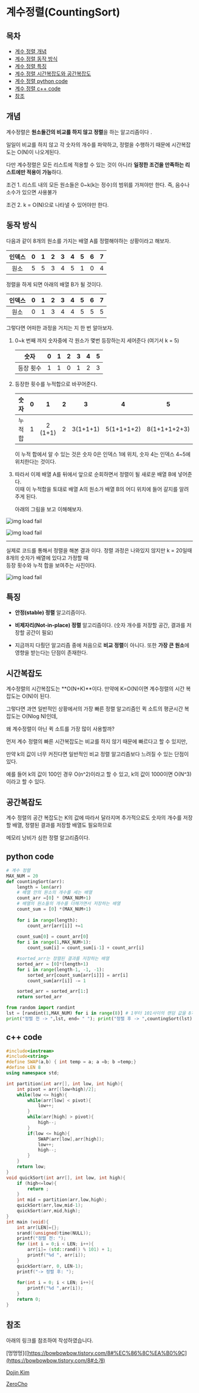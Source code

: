 # 계수정렬(CountingSort)

## 목차

- [계수 정렬 개념](#개념)
- [계수 정렬 동작 방식](#동작-방식)
- [계수 정렬 특징](#특징)
- [계수 정렬 시간복잡도와 공간복잡도](#시간복잡도)
- [계수 정렬 python code](#python-code)
- [계수 정렬 c++ code](#c-code)
- [참조](#참조)

## 개념

계수정렬은 **원소들간의 비교를 하지 않고 정렬**을 하는 알고리즘이다 . <br>

일일이 비교를 하지 않고 각 숫자의 개수를 파악하고, 정렬을 수행하기 때문에 시간복잡도는 O(N)이 나오게된다. <br>

다만 계수정렬은 모든 리스트에 적용할 수 있는 것이 아니라 **일정한 조건을 만족하는 리스트에만 적용이 가능**하다. <br>

조건 1. 리스트 내의 모든 원소들은 0~k(k는 정수)의 범위를 가져야만 한다. 즉, 음수나 소수가 있으면 사용불가 <br>

조건 2. k = O(N)으로 나타낼 수 있어야만 한다.



## 동작 방식

다음과 같이 8개의 원소를 가지는 배열 A를 정렬해야하는 상황이라고 해보자.<br>

| 인덱스 |  0   |  1   |  2   |  3   |  4   |  5   |  6   |  7   |
| :----: | :--: | :--: | :--: | :--: | :--: | :--: | :--: | :--: |
|  원소  |  5   |  5   |  3   |  4   |  5   |  1   |  0   |  4   |

정렬을 하게 되면 아래의 배열 B가 될 것이다. <br>

| 인덱스 |  0   |  1   |  2   |  3   |  4   |  5   |  6   |  7   |
| :----: | :--: | :--: | :--: | :--: | :--: | :--: | :--: | :--: |
|  원소  |  0   |  1   |  3   |  4   |  4   |  5   |  5   |  5   |

그렇다면 어떠한 과정을 거치는 지 한 번 알아보자.<br>

1. 0~k 번째 까지 숫자중에 각 원소가 몇번 등장하는지 세어준다 (여기서 k = 5) <br>

   |   숫자    |  0   |  1   |  2   |  3   |  4   |  5   |
   | :-------: | :--: | :--: | :--: | :--: | :--: | :--: |
   | 등장 횟수 |  1   |  1   |  0   |  1   |  2   |  3   |

2. 등장한 횟수를 누적합으로 바꾸어준다.

   |  숫자   |  0   |    1    |  2   |    3     |     4      |      5       |
   | :-----: | :--: | :-----: | :--: | :------: | :--------: | :----------: |
   | 누적 합 |  1   | 2 (1+1) |  2   | 3(1+1+1) | 5(1+1+1+2) | 8(1+1+1+2+3) |

   이 누적 합에서 알 수 있는 것은 숫자 0은 인덱스 1에 위치, 숫자 4는 인덱스 4~5에 위치한다는 것이다.

3. 따라서 이제 배열 A를 뒤에서 앞으로 순회하면서 정렬이 될 새로운 배열 B에 넣어준다. <br>이때 이 누적합을 토대로 배열 A의 원소가 배열 B의 어디 위치에 들어 갈지를 알려주게 된다. <br>

   아래의 그림을 보고 이해해보자.

![img load fail](../images/countingSort1.png)

![img load fail](../images/countingSort2.png)



-----------

실제로 코드를 통해서 정렬을 해본 결과 이다. 정렬 과정은 나와있지 않지만 k = 20일때 8개의 숫자가 배열에 있다고 가정할 때 <br>등장 횟수와 누적 합을 보여주는 사진이다. <br>

![img load fail](../images/countingSort.png)



## 특징

- **안정(stable) 정렬** 알고리즘이다. <br>
- **비제자리(Not-in-place) 정렬** 알고리즘이다. (숫자 개수를 저장할 공간, 결과를 저장할 공간이 필요) <br>

- 지금까지 다뤘던 알고리즘 중에 처음으로 **비교 정렬**이 아니다. 또한 **가장 큰 원소**에 영향을 받는다는 단점이 존재한다. 



## 시간복잡도

계수정렬의 시간복잡도는 **O(N+K)**이다. 만약에 K=O(N)이면 계수정렬의 시간 복잡도는 O(N)이 된다. <br>

그렇다면 과연 일반적인 상황에서의 가장 빠른 정렬 알고리즘인 퀵 소트의 평균시간 복잡도는 O(Nlog N)인데, <br>

왜 계수정렬이 아닌 퀵 소트를 가장 많이 사용할까? <br>

먼저 계수 정렬의 빠른 시간복잡도는 비교를 하지 않기 때문에 빠르다고 할 수 있지만, <br>

만약 k의 값이 너무 커진다면 일반적인 비교 정렬 알고리즘보다 느려질 수 있는 단점이 있다. <br>

예를 들어 k의 값이 100인 경우 O(n^2)이라고 할 수 있고, k의 값이 1000이면 O(N^3)이라고 할 수 있다. <br>



## 공간복잡도

계수 정렬의 공간 복잡도는 K의 값에 따라서 달라지며 추가적으로도 숫자의 개수를 저장할 배열, 정렬된 결과를 저장할 배열도 필요하므로 <br>

메모리 낭비가 심한 정렬 알고리즘이다.



## python code

```python
# 계수 정렬
MAX_NUM = 20
def countingSort(arr):
    length = len(arr)
    # 배열 안의 원소의 개수를 세는 배열
    count_arr =[0] * (MAX_NUM+1)
    # 배열의 원소들의 개수를 더해가면서 저장하는 배열 
    count_sum = [0] *(MAX_NUM+1)
    
    for i in range(length):
        count_arr[arr[i]] +=1
    
    count_sum[0] = count_arr[0]
    for i in range(1,MAX_NUM+1):
        count_sum[i] = count_sum[i-1] + count_arr[i]

    #sorted_arr는 정렬된 결과를 저장하는 배열 
    sorted_arr = [0]*(length+1) 
    for i in range(length-1, -1, -1): 
        sorted_arr[count_sum[arr[i]]] = arr[i] 
        count_sum[arr[i]] -= 1

    sorted_arr = sorted_arr[1:]
    return sorted_arr

from random import randint
lst = [randint(1,MAX_NUM) for i in range(8)] # 1부터 101사이의 랜덤 값을 8개의 list 안에 초기화
print("정렬 전 -> ",lst, end= " "); print("정렬 후 -> ",countingSort(lst))
```



## c++ code

```c++
#include<iostream>
#include<string>
#define SWAP(a,b) { int temp = a; a =b; b =temp;}
#define LEN 8
using namespace std;

int partition(int arr[], int low, int high){
    int pivot = arr[(low+high)/2];
    while(low <= high){
        while(arr[low] < pivot){
            low++;
        }
        while(arr[high] > pivot){
            high--;
        }
        if(low <= high){
            SWAP(arr[low],arr[high]);
            low++;
            high--;
        }
    }
    return low;
}
void quickSort(int arr[], int low, int high){
    if (high<=low){
        return ;
    }
    int mid = partition(arr,low,high);
    quickSort(arr,low,mid-1);
    quickSort(arr,mid,high);
}
int main (void){
    int arr[LEN]={};
    srand((unsigned)time(NULL));
    printf("정렬 전: ");
    for (int i = 0;i < LEN; i++){
        arr[i]= (std::rand() % 101) + 1;
        printf("%d ", arr[i]);
    }
    quickSort(arr, 0, LEN-1);
    printf("-> 정렬 후: ");
    
    for(int i = 0; i < LEN; i++){
        printf("%d ",arr[i]);
    }
    return 0;
}
```



## 참조

아래의 링크를 참조하여 작성하였습니다. <br>

[멍멍멍]([https://bowbowbow.tistory.com/8#%EC%86%8C%EA%B0%9C](https://bowbowbow.tistory.com/8#소개)<br>

[Dojin Kim](https://dojinkimm.github.io/algorithm/2019/09/22/sort-algorithm-8.html)<br>

[ZeroCho](https://www.zerocho.com/category/Algorithm/post/58006da88475ed00152d6c4b)<br>
